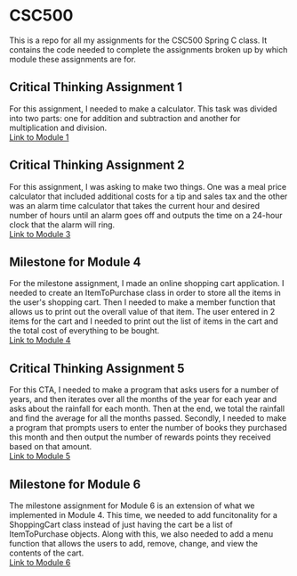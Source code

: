 # CSC500
This is a repo for all my assignments for the CSC500 Spring C class. It contains the code needed to complete the assignments broken up by which module these assignments are for.

## Critical Thinking Assignment 1
For this assignment, I needed to make a calculator. This task was divided into two parts: one for addition and subtraction and another for multiplication and division.<br/>
[Link to Module 1](https://github.com/melle-issa/CSC500/tree/main/Module1)

## Critical Thinking Assignment 2
For this assignment, I was asking to make two things. One was a meal price calculator that included additional costs for a tip and sales tax and the other was an alarm time calculator that takes the current hour and desired number of hours until an alarm goes off and outputs the time on a 24-hour clock that the alarm will ring.<br/>
[Link to Module 3](https://github.com/melle-issa/CSC500/tree/main/Module3)

## Milestone for Module 4
For the milestone assignment, I made an online shopping cart application. I needed to create an ItemToPurchase class in order to store all the items in the user's shopping cart. Then I needed to make a member function that allows us to print out the overall value of that item. The user entered in 2 items for the cart and I needed to print out the list of items in the cart and the total cost of everything to be bought. <br/>
[Link to Module 4](https://github.com/melle-issa/CSC500/tree/main/Module4)

## Critical Thinking Assignment 5
For this CTA, I needed to make a program that asks users for a number of years, and then iterates over all the months of the year for each year and asks about the rainfall for each month. Then at the end, we total the rainfall and find the average for all the months passed. Secondly, I needed to make a program that prompts users to enter the number of books they purchased this month and then output the number of rewards points they received based on that amount. <br/>
[Link to Module 5](https://github.com/melle-issa/CSC500/tree/main/Module5)

## Milestone for Module 6
The milestone assignment for Module 6 is an extension of what we implemented in Module 4. This time, we needed to add funcitonality for a ShoppingCart class instead of just having the cart be a list of ItemToPurchase objects. Along with this, we also needed to add a menu function that allows the users to add, remove, change, and view the contents of the cart.<br/>
[Link to Module 6](https://github.com/melle-issa/CSC500/tree/main/Module6)
